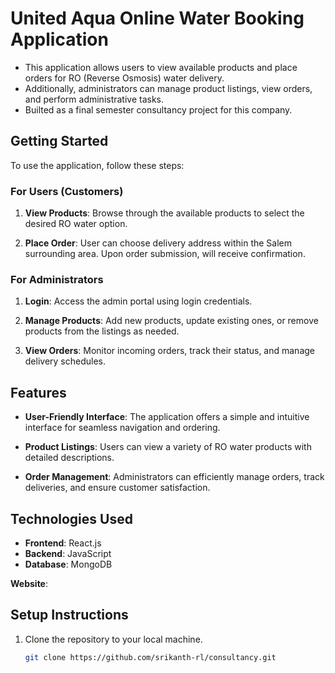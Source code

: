 # United Aqua Online Water Booking Application

- This application allows users to view available products and place orders for RO (Reverse Osmosis) water delivery. 
- Additionally, administrators can manage product listings, view orders, and perform administrative tasks.
- Builted as a final semester consultancy project for this company.

## Getting Started

To use the application, follow these steps:

### For Users (Customers)

1. **View Products**: Browse through the available products to select the desired RO water option.

2. **Place Order**: User can choose delivery address within the Salem surrounding area. Upon order submission, will receive confirmation.

### For Administrators

1. **Login**: Access the admin portal using login credentials.

2. **Manage Products**: Add new products, update existing ones, or remove products from the listings as needed.

3. **View Orders**: Monitor incoming orders, track their status, and manage delivery schedules.

## Features

- **User-Friendly Interface**: The application offers a simple and intuitive interface for seamless navigation and ordering.

- **Product Listings**: Users can view a variety of RO water products with detailed descriptions.

- **Order Management**: Administrators can efficiently manage orders, track deliveries, and ensure customer satisfaction.

## Technologies Used

- **Frontend**: React.js
- **Backend**: JavaScript
- **Database**: MongoDB

**Website**: <a href="https://united-aqua-tec.vercel.app/" title="United Aqua Tec" target="_blank" style="text-decoration: none; color: inherit;">
   <span style="border-bottom: 1px dashed transparent; position: absolute; bottom: 0; left: 0; right: 0; overflow: hidden; transition: .3s ease; color: transparent;">United Aqua Tec</span>
</a>


## Setup Instructions

1. Clone the repository to your local machine.
   ```bash
   git clone https://github.com/srikanth-rl/consultancy.git

